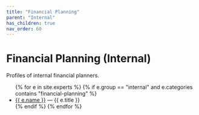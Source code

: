 ```yaml
---
title: "Financial Planning"
parent: "Internal"
has_children: true
nav_order: 60
---
```

# Financial Planning (Internal)
Profiles of internal financial planners.

<!-- BEGIN: expert-list internal/financial-planning (auto-generated) -->
<ul>
{% for e in site.experts %}
  {% if e.group == "internal" and e.categories contains "financial-planning" %}
    <li><a href="{{ e.url | relative_url }}">{{ e.name }}</a> — {{ e.title }}</li>
  {% endif %}
{% endfor %}
</ul>
<!-- END: expert-list internal/financial-planning -->
